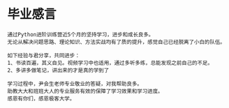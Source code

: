

# 毕业感言
    
    通过Python进阶训练营近5个月的坚持学习，进步和成长良多。
    无论从解决问题思路、理论知识、方法实战均有了质的提升，感觉自己已经脱离了小白的队伍。

    如下经验与君分享，共同进步：
    1、书读百遍，其义自见。视频学习中也适用，通过多听多练，总能发现之前自己的不足。
    2、多讲多做笔记，讲出来的才是真的学到了
       
    学习过程中，尹会生老师专业敬业的答疑，对我帮助良多。
    助教大大和班班大人的专业服务有效的保障了学习效果和学习进度。
    感恩有你们，感恩极客大学。

